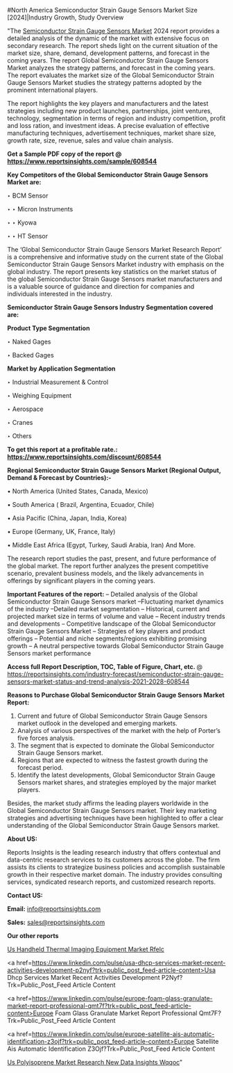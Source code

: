#North America Semiconductor Strain Gauge Sensors Market Size [2024]|Industry Growth, Study Overview

"The <a href=https://www.reportsinsights.com/sample/608544>Semiconductor Strain Gauge Sensors Market</a> 2024 report provides a detailed analysis of the dynamic of the market with extensive focus on secondary research. The report sheds light on the current situation of the market size, share, demand, development patterns, and forecast in the coming years. The report Global Semiconductor Strain Gauge Sensors Market analyzes the strategy patterns, and forecast in the coming years. The report evaluates the market size of the Global Semiconductor Strain Gauge Sensors Market studies the strategy patterns adopted by the prominent international players.

The report highlights the key players and manufacturers and the latest strategies including new product launches, partnerships, joint ventures, technology, segmentation in terms of region and industry competition, profit and loss ration, and investment ideas. A precise evaluation of effective manufacturing techniques, advertisement techniques, market share size, growth rate, size, revenue, sales and value chain analysis.

<strong>Get a Sample PDF copy of the report @ <a href=https://www.reportsinsights.com/sample/608544 style=color:#0000ff;>https://www.reportsinsights.com/sample/608544</a></strong>

<strong>Key Competitors of the Global Semiconductor Strain Gauge Sensors Market are:</strong>

‣ BCM Sensor

‣ 
‣ Micron Instruments

‣ 
‣ Kyowa

‣ 
‣ HT Sensor

The ‘Global Semiconductor Strain Gauge Sensors Market Research Report’ is a comprehensive and informative study on the current state of the Global Semiconductor Strain Gauge Sensors Market industry with emphasis on the global industry. The report presents key statistics on the market status of the global Semiconductor Strain Gauge Sensors market manufacturers and is a valuable source of guidance and direction for companies and individuals interested in the industry.

<strong>Semiconductor Strain Gauge Sensors Industry Segmentation covered are:</strong>

<strong>Product Type Segmentation</strong>

‣    Naked Gages

‣ Backed Gages

<strong>Market by Application Segmentation</strong>

‣   Industrial Measurement & Control

‣ Weighing Equipment

‣ Aerospace

‣ Cranes

‣ Others

<strong>To get this report at a profitable rate.: <a href=https://www.reportsinsights.com/discount/608544 style=color:#0000ff;>https://www.reportsinsights.com/discount/608544</a></strong>

<strong>Regional Semiconductor Strain Gauge Sensors Market (Regional Output, Demand &amp; Forecast by Countries):-</strong>

• North America (United States, Canada, Mexico)

• South America ( Brazil, Argentina, Ecuador, Chile)

• Asia Pacific (China, Japan, India, Korea)

• Europe (Germany, UK, France, Italy)

• Middle East Africa (Egypt, Turkey, Saudi Arabia, Iran) And More.

The research report studies the past, present, and future performance of the global market. The report further analyzes the present competitive scenario, prevalent business models, and the likely advancements in offerings by significant players in the coming years.

<strong>Important Features of the report:</strong>
– Detailed analysis of the Global Semiconductor Strain Gauge Sensors market
–Fluctuating market dynamics of the industry
–Detailed market segmentation
– Historical, current and projected market size in terms of volume and value
– Recent industry trends and developments
– Competitive landscape of the Global Semiconductor Strain Gauge Sensors Market
– Strategies of key players and product offerings
– Potential and niche segments/regions exhibiting promising growth
– A neutral perspective towards Global Semiconductor Strain Gauge Sensors market performance

<strong>Access full Report Description, TOC, Table of Figure, Chart, etc. </strong>@   <a href=https://reportsinsights.com/industry-forecast/semiconductor-strain-gauge-sensors-market-status-and-trend-analysis-2021-2028-608544 style=color:#0000ff;>https://reportsinsights.com/industry-forecast/semiconductor-strain-gauge-sensors-market-status-and-trend-analysis-2021-2028-608544</a>

<strong>Reasons to Purchase Global Semiconductor Strain Gauge Sensors Market Report:</strong>
1. Current and future of Global Semiconductor Strain Gauge Sensors market outlook in the developed and emerging markets.
2. Analysis of various perspectives of the market with the help of Porter’s five forces analysis.
3. The segment that is expected to dominate the Global Semiconductor Strain Gauge Sensors market.
4. Regions that are expected to witness the fastest growth during the forecast period.
5. Identify the latest developments, Global Semiconductor Strain Gauge Sensors market shares, and strategies employed by the major market players.

Besides, the market study affirms the leading players worldwide in the Global Semiconductor Strain Gauge Sensors market. Their key marketing strategies and advertising techniques have been highlighted to offer a clear understanding of the Global Semiconductor Strain Gauge Sensors market.

<strong><strong>About US</strong>:</strong>

Reports Insights is the leading research industry that offers contextual and data-centric research services to its customers across the globe. The firm assists its clients to strategize business policies and accomplish sustainable growth in their respective market domain. The industry provides consulting services, syndicated research reports, and customized research reports.

<strong>Contact US:</strong>

<p class=><b>Email:</b> <a href=mailto:info@reportsinsights.com>info@reportsinsights.com</a></p>
<p class=><b>Sales:</b> <a href=mailto:sales@reportsinsights.com>sales@reportsinsights.com</a></p>

<strong>Our other reports</strong>

<a href=https://www.linkedin.com/pulse/us-handheld-thermal-imaging-equipment-market-rfelc/>Us Handheld Thermal Imaging Equipment Market Rfelc</a>

<a href=https://www.linkedin.com/pulse/usa-dhcp-services-market-recent-activities-development-p2nyf?trk=public_post_feed-article-content>Usa Dhcp Services Market Recent Activities Development P2Nyf?Trk=Public_Post_Feed Article Content</a>

<a href=https://www.linkedin.com/pulse/europe-foam-glass-granulate-market-report-professional-qmt7f?trk=public_post_feed-article-content>Europe Foam Glass Granulate Market Report Professional Qmt7F?Trk=Public_Post_Feed Article Content</a>

<a href=https://www.linkedin.com/pulse/europe-satellite-ais-automatic-identification-z3ojf?trk=public_post_feed-article-content>Europe Satellite Ais Automatic Identification Z3Ojf?Trk=Public_Post_Feed Article Content</a>

<a href=https://www.linkedin.com/pulse/us-polyisoprene-market-research-new-data-insights-wqqoc/>Us Polyisoprene Market Research New Data Insights Wqqoc</a>"
